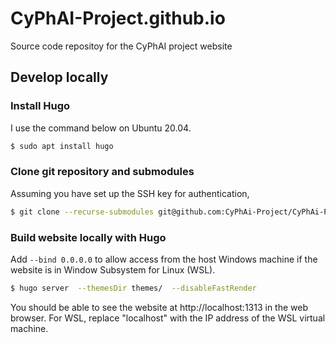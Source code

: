# CyPhAI-Project.github.io

Source code repositoy for the CyPhAI project website

## Develop locally

### Install Hugo

I use the command below on Ubuntu 20.04.

```bash
$ sudo apt install hugo
```

### Clone git repository and submodules

Assuming you have set up the SSH key for authentication,

```bash
$ git clone --recurse-submodules git@github.com:CyPhAi-Project/CyPhAi-Project.github.io.git
```

### Build website locally with Hugo

Add `--bind 0.0.0.0` to allow access from the host Windows machine if the website is in Window Subsystem for Linux (WSL).

```bash
$ hugo server  --themesDir themes/  --disableFastRender
```

You should be able to see the website at http://localhost:1313 in the web browser.
For WSL, replace "localhost" with the IP address of the WSL virtual machine.
